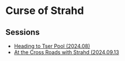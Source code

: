 # Curse of Strahd

## Sessions

* [Heading to Tser Pool (2024.08)](./10_heading_to_tser_pool.md)
* [At the Cross Roads with Strahd (2024.09.13](./11_at_the_x_roads_with_strahd.md)